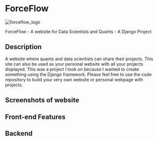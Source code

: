 # ForceFlow

![forceflow_logo](https://github.com/nyurashku/ForceFlow/assets/119478875/7eb89daf-d404-4a58-9953-ccc164c93885)

ForceFlow - A website for Data Scientists and Quants - A Django Project 

## Description

A website where quants and data scientists can share their projects. This site can also be used as your personal website with all your projects displayed. This was a project I took on because I wanted to create something using the Django framework. Please feel free to use the code repository to build your very own website or personal webpage with projects.

## Screenshots of website



## Front-end Features


## Backend 
